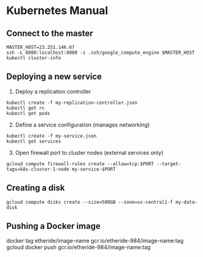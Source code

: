 # Kubernetes Manual

## Connect to the master
```
MASTER_HOST=23.251.146.67
ssh -L 8080:localhost:8080 -i .ssh/google_compute_engine $MASTER_HOST 
kubectl cluster-info
```

## Deploying a new service

1. Deploy a replication controller
```
kubectl create -f my-replication-controller.json
kubectl get rc
kubectl get pods
```

2. Define a service configuration (manages networking)
```
kubectl create -f my-service.json
kubectl get services
```

3. Open firewall port to cluster nodes (external services only)

```
gcloud compute firewall-rules create --allow=tcp:$PORT --target-tags=k8s-cluster-1-node my-service-$PORT
```

## Creating a disk
```
gcloud compute disks create --size=500GB --zone=us-central1-f my-data-disk
```

## Pushing a Docker image
docker tag etheride/image-name gcr.io/etheride-984/image-name:tag
gcloud docker push gcr.io/etheride-984/image-name:tag 
